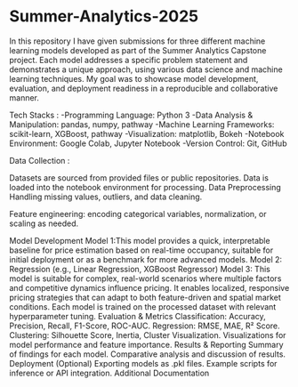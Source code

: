 # Summer-Analytics-2025

In this repository I have given submissions for three different machine learning models developed as part of the Summer Analytics Capstone project. Each model addresses a specific problem statement and demonstrates a unique approach, using various data science and machine learning techniques. My goal was to showcase model development, evaluation, and deployment readiness in a reproducible and collaborative manner.

Tech Stacks : 
-Programming Language: Python 3
-Data Analysis & Manipulation: pandas, numpy, pathway
-Machine Learning Frameworks: scikit-learn, XGBoost, pathway
-Visualization: matplotlib, Bokeh
-Notebook Environment: Google Colab, Jupyter Notebook
-Version Control: Git, GitHub

Data Collection :

Datasets are sourced from provided files or public repositories.
Data is loaded into the notebook environment for processing.
Data Preprocessing
Handling missing values, outliers, and data cleaning.

Feature engineering: encoding categorical variables, normalization, or scaling as needed.

Model Development
Model 1:This model provides a quick, interpretable baseline for price estimation based on real-time occupancy, suitable for initial deployment or as a benchmark for more advanced models.
Model 2: Regression (e.g., Linear Regression, XGBoost Regressor)
Model 3: This model is suitable for complex, real-world scenarios where multiple factors and competitive dynamics influence pricing. It enables localized, responsive pricing strategies that can adapt to both feature-driven and spatial market conditions.
Each model is trained on the processed dataset with relevant hyperparameter tuning.
Evaluation & Metrics
Classification: Accuracy, Precision, Recall, F1-Score, ROC-AUC.
Regression: RMSE, MAE, R² Score.
Clustering: Silhouette Score, Inertia, Cluster Visualization.
Visualizations for model performance and feature importance.
Results & Reporting
Summary of findings for each model.
Comparative analysis and discussion of results.
Deployment (Optional)
Exporting models as .pkl files.
Example scripts for inference or API integration.
Additional Documentation
